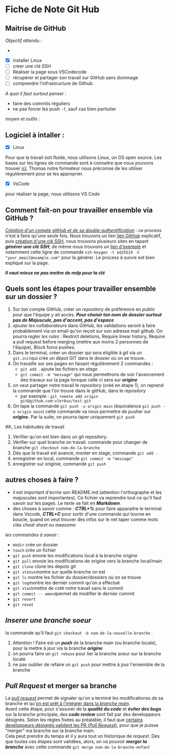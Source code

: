 # Fiche de Note Git Hub
## Maitrise de GitHub
*Objectif attendu :*

- 
- [x] installer Linux
- [ ] creer une clé SSH
- [ ] Réaliser la page sous VSCodecode
- [ ] récupérer et partager son travail sur GitHub sans dommage
- [ ] comprendre l'infrastructure de Github.

*A quoi il faut surtout penser :*
- faire des commits réguliers
- ne pas forcer les push `-f`, sauf cas bien partiulier

*moyen et outils :*  
## Logiciel à intaller :

- [x] Linux


Pour que la travail soit fluide, nous utilisons Linux, un OS open source. Les bases sur les lignes de commande sont à connaitre que nous pouvons trouver [ici](chrome-extension://efaidnbmnnnibpcajpcglclefindmkaj/https://cdn.hostinger.com/tutorials/pdf/Linux-Commands-Cheatsheet-FR.pdf). Thomas notre formateur nous préconise de les utiliser régulièrement pour se les approprier.

- [x] VsCode

pour réaliser la page, nous utilisons VS Code

## Comment fait-on pour travailler ensemble via GitHub ?

*_<ins>Création d'un compte gitHub et de sa double authentification</ins>_* : ce process n'est à faire qu'une seule fois. Nous trouvons un lien
[lien GitHub](https://github.com/) explicatif, puis <ins>création d'une clé SSH</ins>, nous trouvons plusieurs sites en tapant **_générer une clé SSH_**, de même nous trouvons un [lien d'exemple](https://docs.github.com/fr/authentication/connecting-to-github-with-ssh/generating-a-new-ssh-key-and-adding-it-to-the-ssh-agent) et notamment cette ligne de commande `ssh-keygen -t ed25519 -C "your_email@example.com"` pour la générer. Le process à suivre est bien expliqué sur la page. 

**_Il vaut mieux ne pas mettre de mdp pour la clé_**

## Quels sont les étapes pour travailler ensemble sur un dossier ?
1. Sur ton compte GitHub, créer un _repository_ de préférence en _public_ pour que l'équipe y ait accès. **_Pour choisir ton nom de dossier surtout pas de Majuscule, pas d'accent, pas d'espace_**
2. *ajouter les collaborateurs* dans GitHub, les validations seront à faire probablement via un email qu'on reçoit sur son adresse mail github. On pourra _regler les rules_ : Restrict deletions, Require linear history, Require a pull request before merging (mettre aux moins 2 personnes de l'équipe), Block force pushes. 
3. Dans le terminal, créer un dossier qui sera eligible à _git_ via un `git.init`qui crée un dépot GIT dans le dossier où on se trouve.
4. On travaille sur ses pages en faisant régulièrement 2 commandes :
    - `git add .`ajoute les fichiers en *stage*
    - `git commit -m "message"` qui nous permettrons de voir l'avancement des travaux sur la page lorsque celle ci sera sur **_origine_**
5. on veut partager notre travail le _repository_ (créé en étape 1), on reprend la commande que l'on trouve dans le gitHub, dans le *_repository_*
    - par exemple : `git remote add origin git@github.com:vler0ux/test.git` 
6. On tape la commande `git push -u origin main` (équivalence `git push -u origin main`) cette commande va nous permettre de pusher sur **_origine_**. Par la suite, on pourra taper uniquement `git push`

##_ Les habitudes de travail
1. Vérifier qu'on est bien dans un git repository.
2. Vérifier sur quel branche on travail. commande pour changer de branche `git checkout nom-de-la-branche`
3. Dès que le travail est avancé, monter en stage, commande `git add .`
4. enregistrer en local, commande `git commit -m "message"` 
5. enregistrer sur originie, commande `git push`

## autres choses à faire ?
- il est important d'ecrire son README.md (attention l'orthographe et les majuscules sont importantes). Ce fichier va reprendre tout ce qu'il faut savoir sur tes pages. Le texte se fait en **_Markdown_**.
- des choses à savoir comme : **_CTRL+%_** pour faire apparaitre le terminal dans Vscode, **_CTRL+C_** pour sortir d'une commande qui tourne en boucle, quand on veut trouver des infos sur le net taper comme mots clés *cheat sheet* ou *awesome*



*_les commandes à savoir :_*
- `mkdir` crée un dossier
- `touch` crée un fichier
- `git push` envoie les modifications local à la branche origine
- `git pull` envoie les modifications de origine vers la branche local/main
- `git clone` clone les depots git
- `git status`montre sur quelle branche on est
- `git ls` montre les fichier du dossier/dossiers où on se trouve
- `git log`montre les dernier commit qu'on a effectué
- `git stash`mettre de coté notre travail sans le commit
- `git commit -- amend`permet de modifier le dernier commit 
- `git revert`
- `git reset`

## *_Inserer une branche soeur_*
la commande qu'il faut  `git checkout -b nom-de-la-nouvelle-branche` . 

1. Attention ! Faire est un **_push_** de la branche main (ou branche locale), pour la mettre à jour via la branche **_origine_**
2. on pourra faire un `git rebase` pour lier la branche soeur sur la branche locale
3. ne pas oublier de refaire un `git push` pour mettre à jour l'ensemble de la branche

## *Pull Request* et merger sa branche 
La <ins>*_pull request_*</ins> permet de signaler qu'on a terminé les modificationss de sa branche et qu'<ins>on est prêt à l'intégrer dans la *branche main*</ins>.  
Avant cette étape, pour s'assurer de la **_qualité du code_** et **_éviter des bugs_** sur la branche principale, des **_code review_** sont fait par des developpeurs désignés. Selon les règles fixées au préalable, il faut que <ins>certains developpeurs désignés valident les PR (*Pull Request*)</ins>, pour que je puisse "merger" ma branche sur la branche main.  
Cela peut prendre du temps et il y aura tout un historique de *request*. 
Dès que toutes ces étapes sont validées, alors, on va pouvoir **_merger la branche_** avec cette commande `git merge nom-de-la-branche-enfant`



